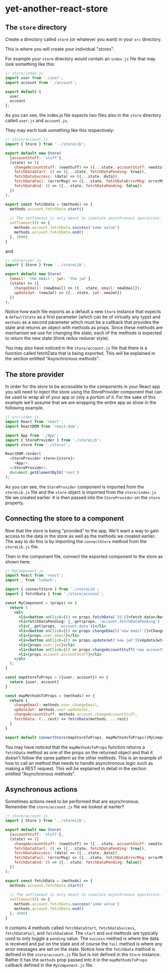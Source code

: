 # yet-another-react-store

## The `store` directory
Create a directory called `store` (or whatever you want) in your `src` directory.

This is where you will create your individual "stores".

For example your `store` directory would contain an `index.js` file that may look something like this:

```javascript
// store/index.js
import user from './user';
import account from './account';

export default {
  user,
  account
};

```

As you can see, the index.js file expects two files also in the `store` directory called `user.js` and `account.js`.

They may each look something like this respectively:

```javascript
// store/account.js
import { Store } from '../storeLib';

export default new Store(
  {accountStuff: 'stuff'},
  (state) => ({
    changeAccountStuff: (newStuff) => ({...state, accountStuff: newStuff}),
    fetchDataStart: () => ({...state, fetchDataPending: true}),
    fetchDataSuccess: (data) => ({...state, data}),
    fetchDataFail: (errorMsg) => ({...state, fetchDataErrorMsg: errorMsg}),
    fetchDataEnd: () => ({...state, fetchDataPending: false})
  })
);

export const fetchData = (methods) => {
  methods.account.fetchData.start()
  
  // The setTimeout is only meant to simulate asynchronous operations.
  setTimeout(() => {
    methods.account.fetchData.success('some value')
    methods.account.fetchData.end()
  }, 3000)
}

```

and

```javascript
// store/user.js
import { Store } from '../storeLib';

export default new Store(
  {email: 'the email', jwt: 'the jwt'},
  (state) => ({
    changeEmail: (newEmail) => ({...state, email: newEmail}),
    updateJwt: (newJwt) => ({...state, jwt: newJwt})
  })
);

```

Notice how each file exports as a default a new `Store` instance that expects a `defaultState` as a first parameter (which can be of virtually any type) and `methods` as a second parameter which must be a callback that provides the state and returns an object with methods as props. Since these methods are mechanism we use for changing the state, each of the methods is expected to return the new state (think redux reducer style).

You may also have noticed in the `store/account.js` file that there is a function called fetchData that is being exported.  This will be explained in the section entitled "Asynchronous methods".

## The store provider

In order for the store to be accessible to the components in your React app you will need to inject the store using the StoreProvider component that can be used to wrap all of your app or only a portion of it.  For the sake of this example we'll assume that we are wrapping the entire app as show in the following example.

```javascript
// src/index.js
import React from 'react';
import ReactDOM from 'react-dom';

import App from './App';
import { StoreProvider } from './storeLib';
import store from './store/';

ReactDOM.render(
  <StoreProvider store={store}>
    <App/>
  </StoreProvider>,
  document.getElementById('root')
);

```

As you can see, the `StoreProvider` component is imported from the `storeLib.js` file and the `store` object is imported from the `store/index.js` file we created earlier.  It is then passed into the `StoreProvider` on the `store` property.

## Connecting the store to a component

Now that the store is being "provided" to the app.  We'll want a way to gain access to the data in the store as well as the methods we created earlier.  The way to do this is by importing the `connectStore` method from the `storeLib.js` file.

Then in the component file, connect the exported component to the store as shown here:

```jsx harmony
// MyComponent.js
import React from 'react';
import _ from 'lodash';

import { connectStore } from './storeLib';
import { fetchData } from './store/account';

const MyComponent = (props) => {
  return (
    <ul>
      <li><button onClick={() => props.fetchData('25')}>fetch data</button></li>
      <li>fetchDataPending: {_.get(props, 'account.fetchDataPending') ? 'true' : 'false'}</li>
      <li>{_.get(props, 'account.data')}</li>
      <li><button onClick={() => props.changeEmail('new email')}>ChangeEmail</button></li>
      <li>{props.user.email}</li>
      <li><button onClick={() => props.updateJwt('new jwt')}>UpdateJwt</button></li>
      <li>{props.user.jwt}</li>
      <li><button onClick={() => props.changeAccountStuff('new accountStuff')}>ChangeAccountStuff</button></li>
      <li>{props.account.accountStuff}</li>
    </ul>
  );
}

const mapStoreToProps = ({user, account}) => {
  return {user, account}
}

const mapMethodsToProps = (methods) => {
  return {
    changeEmail: methods.user.changeEmail,
    updateJwt: methods.user.updateJwt,
    changeAccountStuff: methods.account.changeAccountStuff,
    fetchData: (...rest) => fetchData(methods, ...rest)
  }
}

export default connectStore(mapStoreToProps, mapMethodsToProps)(MyComponent)
```

You may have noticed that the `mapMethodsToProps` function returns a `fetchData` method as one of the props on the returned object and that it doesn't follow the same pattern as the other methods.  This is an example of how to call an method that needs to handle asynchronous logic such as making a REST request.  This will be explained in detail in the section entitled "Asynchronous methods".

## Asynchronous actions
Sometimes actions need to be performed that are asynchronous. Remember the `store/account.js` file we looked at earlier?  

```javascript
// store/account.js
import { Store } from '../storeLib';

export default new Store(
  {accountStuff: 'stuff'},
  (state) => ({
    changeAccountStuff: (newStuff) => ({...state, accountStuff: newStuff}),
    fetchDataStart: () => ({...state, fetchDataPending: true}),
    fetchDataSuccess: (data) => ({...state, data}),
    fetchDataFail: (errorMsg) => ({...state, fetchDataErrorMsg: errorMsg}),
    fetchDataEnd: () => ({...state, fetchDataPending: false})
  })
);

export const fetchData = (methods) => {
  methods.account.fetchData.start()
  
  // The setTimeout is only meant to simulate asynchronous operations.
  setTimeout(() => {
    methods.account.fetchData.success('some value')
    methods.account.fetchData.end()
  }, 3000)
}

```

It contains 4 methods called `fetchDataStart`, `fetchDataSuccess`, `fetchDataFail`, and `fetchDataEnd`.  The `start` and `end` methods are typically used to only toggle a `pending` value.  The `success` method is where the data is received and put on the state and of course the `fail` method is where any error messages are set on the state.  Notice how the `fetchData` method is defined in the `store/account.js` file but is not defined in the `Store` instance.  Rather it has the `methods` prop passed into it in the `mapMethodsToProps` callback defined in the `MyComponent.js` file.

